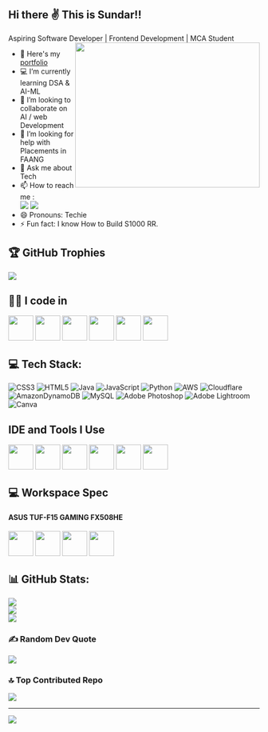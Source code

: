 ## Hi there ✌️ This is Sundar!!
Aspiring Software Developer | Frontend Development | MCA Student  
<img align="right" width="370" height="290" src="https://i.pinimg.com/originals/47/f0/34/47f0342cec72b800463bf003eac1257e.gif">
- 🔭 Here's my [portfolio](https://linktr.ee/sundar24/)                                                 
- 💻 I’m currently learning DSA & AI-ML
- 👯 I’m looking to collaborate on AI / web Development
- 🤔 I’m looking for help with Placements in FAANG
- 💬 Ask me about Tech
- 📫 How to reach me :
<br /> [<img src="https://img.shields.io/badge/Twitter-1DA1F2?style=for-the-badge&logo=twitter&logoColor=white" />](https://twitter.com/_speedy24) [<img src="https://img.shields.io/badge/LinkedIn-0077B5?style=for-the-badge&logo=linkedin&logoColor=white" />](https://www.linkedin.com/in/sundars24)
- 😄 Pronouns: Techie
- ⚡ Fun fact: I know How to Build S1000 RR.


## 🏆 GitHub Trophies
![](https://github-profile-trophy.vercel.app/?username=Sundar3274&theme=radical&no-frame=false&no-bg=true&margin-w=4)

## 🧑‍💻 I code in
<img height="50" width="50" src="https://img.icons8.com/color/48/000000/python.png" /> <img height="50" width="50" src="https://img.icons8.com/color/48/000000/java-coffee-cup-logo.png" /> <img height="50" width="50" src="https://img.icons8.com/color/48/000000/html-5.png" /> <img height="50" width="50" src="https://img.icons8.com/color/48/000000/css3.png" /> <img height="50" width="50" src="https://img.icons8.com/?size=100&id=0Da6k7SMq0hs&format=png&color=000000"/> <img height="50" width="50" src="https://img.icons8.com/color/48/000000/mysql-logo.png"/> 

## 💻 Tech Stack:
![CSS3](https://img.shields.io/badge/css3-%231572B6.svg?style=for-the-badge&logo=css3&logoColor=white) ![HTML5](https://img.shields.io/badge/html5-%23E34F26.svg?style=for-the-badge&logo=html5&logoColor=white) ![Java](https://img.shields.io/badge/java-%23ED8B00.svg?style=for-the-badge&logo=openjdk&logoColor=white) ![JavaScript](https://img.shields.io/badge/javascript-%23323330.svg?style=for-the-badge&logo=javascript&logoColor=%23F7DF1E) ![Python](https://img.shields.io/badge/python-3670A0?style=for-the-badge&logo=python&logoColor=ffdd54) ![AWS](https://img.shields.io/badge/AWS-%23FF9900.svg?style=for-the-badge&logo=amazon-aws&logoColor=white) ![Cloudflare](https://img.shields.io/badge/Cloudflare-F38020?style=for-the-badge&logo=Cloudflare&logoColor=white) ![AmazonDynamoDB](https://img.shields.io/badge/Amazon%20DynamoDB-4053D6?style=for-the-badge&logo=Amazon%20DynamoDB&logoColor=white) ![MySQL](https://img.shields.io/badge/mysql-4479A1.svg?style=for-the-badge&logo=mysql&logoColor=white) ![Adobe Photoshop](https://img.shields.io/badge/adobe%20photoshop-%2331A8FF.svg?style=for-the-badge&logo=adobe%20photoshop&logoColor=white) ![Adobe Lightroom](https://img.shields.io/badge/Adobe%20Lightroom-31A8FF.svg?style=for-the-badge&logo=Adobe%20Lightroom&logoColor=white) ![Canva](https://img.shields.io/badge/Canva-%2300C4CC.svg?style=for-the-badge&logo=Canva&logoColor=white)

## IDE and Tools I Use
<img height="50" width="50" src="https://img.icons8.com/color/48/000000/visual-studio-code-2019.png"/> <img height="50" width="50" src="https://img.icons8.com/color/50/000000/git.png"/> <img height="50" width="50" src="https://www.bbminfo.com/assets/images/lang-logo/r.gif"/> <img height="50" width="50" src="https://img.icons8.com/?size=100&id=62452&format=png&color=000000 "/>  <img height="50" width="50" src="https://cdn.iconscout.com/icon/free/png-256/free-microsoft-excel-1411847-1194336.png?f=webp"/> <img height="50" width="50" src="https://taiwebs.com/upload/icons/photoshop-express-icon.png"/>

## 💻 Workspace Spec
#### ASUS TUF-F15 GAMING FX508HE
<img height="50" src ="https://logos-world.net/wp-content/uploads/2020/07/Asus-Logo-1995-present.png"/> <img height="50" width="50" src="https://www.techpowerup.com/review/asus-tuf-gaming-alliance-revisited/images/small.png"/> <img height="50" width="50" src="https://cdn.pointandplace.com/services/badge/intel/cpu/icon/core-i7-11th.jpg" /> <img height="50" width="50" src="https://www.tenforums.com/attachments/graphic-cards/211621d1541691462t-latest-nvidia-geforce-graphics-drivers-windows-10-a-nvidia.png"/>

## 📊 GitHub Stats:
![](https://github-readme-stats.vercel.app/api?username=Sundar3274&theme=dark&hide_border=false&include_all_commits=false&count_private=false)<br/>
![](https://github-readme-streak-stats.herokuapp.com/?user=Sundar3274&theme=dark&hide_border=false)<br/>
![](https://github-readme-stats.vercel.app/api/top-langs/?username=Sundar3274&theme=dark&hide_border=false&include_all_commits=false&count_private=false&layout=compact)

### ✍️ Random Dev Quote
![](https://quotes-github-readme.vercel.app/api?type=horizontal&theme=radical)

### 🔝 Top Contributed Repo
![](https://github-contributor-stats.vercel.app/api?username=Sundar3274&limit=5&theme=dark&combine_all_yearly_contributions=true)

---
[![](https://visitcount.itsvg.in/api?id=Sundar3274&icon=0&color=0)](https://visitcount.itsvg.in)

<!-- Proudly created with GPRM ( https://gprm.itsvg.in ) -->
